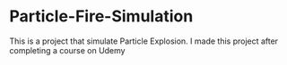 # Particle-Fire-Simulation
This is a project that simulate Particle Explosion. I made this project after completing a course on Udemy
